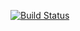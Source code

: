 [![Build Status](https://travis-ci.com/Squelsh84/ecommerces.svg?branch=master)](https://travis-ci.com/Squelsh84/ecommerces)